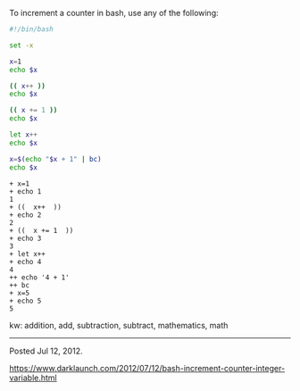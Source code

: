 To increment a counter in bash, use any of the following:

```sh
#!/bin/bash

set -x

x=1
echo $x

(( x++ ))
echo $x

(( x += 1 ))
echo $x

let x++
echo $x

x=$(echo "$x + 1" | bc)
echo $x
```

```
+ x=1
+ echo 1
1
+ ((  x++  ))
+ echo 2
2
+ ((  x += 1  ))
+ echo 3
3
+ let x++
+ echo 4
4
++ echo '4 + 1'
++ bc
+ x=5
+ echo 5
5
```

kw: addition, add, subtraction, subtract, mathematics, math

---

Posted Jul 12, 2012.

https://www.darklaunch.com/2012/07/12/bash-increment-counter-integer-variable.html